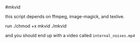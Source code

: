 #mkvid

this script depends on ffmpeg, image-magick, and texlive.

run
  ./chmod +x mkvid
  ./mkvid
  
and you should end up with a video called <code>internal_noises.mp4</code>
